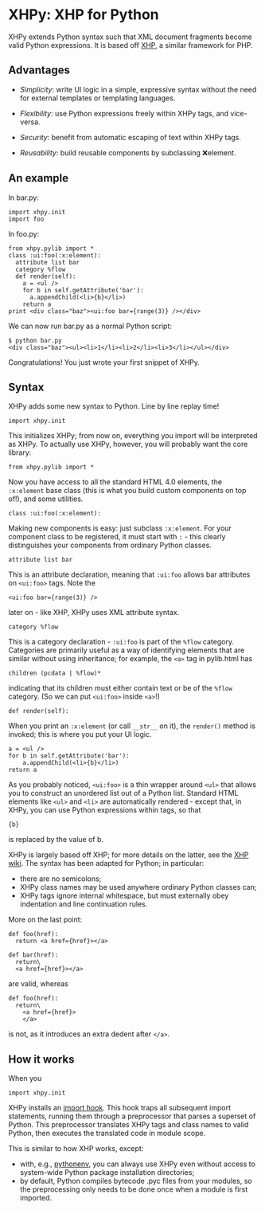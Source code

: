 XHPy: XHP for Python
====================

XHPy extends Python syntax such that XML document fragments become valid Python expressions.
It is based off [XHP](https://github.com/facebook/xhp), a similar framework for PHP.

Advantages
----------
- *Simplicity*: write UI logic in a simple, expressive syntax without the need for external
  templates or templating languages.

- *Flexibility*: use Python expressions freely within XHPy tags, and vice-versa.

- *Security*: benefit from automatic escaping of text within XHPy tags.

- *Reusability*: build reusable components by subclassing :x:element.

An example
----------
In bar.py:

    import xhpy.init
    import foo

In foo.py:

    from xhpy.pylib import *
    class :ui:foo(:x:element):
      attribute list bar
      category %flow
      def render(self):
        a = <ul />
        for b in self.getAttribute('bar'):
          a.appendChild(<li>{b}</li>)
        return a
    print <div class="baz"><ui:foo bar={range(3)} /></div>

We can now run bar.py as a normal Python script:

    $ python bar.py
    <div class="baz"><ul><li>1</li><li>2</li><li>3</li></ul></div>

Congratulations! You just wrote your first snippet of XHPy.

Syntax
------
XHPy adds some new syntax to Python. Line by line replay time!

    import xhpy.init

This initializes XHPy; from now on, everything you import will be interpreted as XHPy.
To actually use XHPy, however, you will probably want the core library:

    from xhpy.pylib import *

Now you have access to all the standard HTML 4.0 elements, the `:x:element` base class
(this is what you build custom components on top of!), and some utilities.

    class :ui:foo(:x:element):

Making new components is easy: just subclass `:x:element`. For your component class to be
registered, it must start with `:` - this clearly distinguishes your components from
ordinary Python classes.

    attribute list bar

This is an attribute declaration, meaning that `:ui:foo` allows bar attributes on `<ui:foo>`
tags. Note the

    <ui:foo bar={range(3)} />

later on - like XHP, XHPy uses XML attribute syntax.

    category %flow

This is a category declaration - `:ui:foo` is part of the `%flow` category. Categories are
primarily useful as a way of identifying elements that are similar without using
inheritance; for example, the `<a>` tag in pylib.html has

    children (pcdata | %flow)*

indicating that its children must either contain text or be of the `%flow` category. (So
we can put `<ui:foo>` inside `<a>`!)

    def render(self):    

When you print an `:x:element` (or call `__str__` on it), the `render()` method is invoked; this
is where you put your UI logic.

    a = <ul />
    for b in self.getAttribute('bar'):
        a.appendChild(<li>{b}</li>)
    return a

As you probably noticed, `<ui:foo>` is a thin wrapper around `<ul>` that allows you to
construct an unordered list out of a Python list. Standard HTML elements like
`<ul>` and `<li>` are automatically rendered - except that, in XHPy, you can use Python
expressions within tags, so that

    {b}

is replaced by the value of b.

XHPy is largely based off XHP; for more details on the latter, see the
[XHP wiki](https://github.com/facebook/xhp/wiki/). The syntax has been adapted for
Python; in particular:

- there are no semicolons;
- XHPy class names may be used anywhere ordinary Python classes can;
- XHPy tags ignore internal whitespace, but must externally obey indentation and
  line continuation rules.
  
More on the last point:

    def foo(href):
      return <a href={href}></a>

    def bar(href):
      return\
      <a href={href}></a>

are valid, whereas

    def foo(href):
      return\
        <a href={href}>
        </a>

is not, as it introduces an extra dedent after `</a>`.

How it works
------------
When you

    import xhpy.init

XHPy installs an [import hook](http://www.python.org/dev/peps/pep-0302/).
This hook traps all subsequent import statements, running them through a preprocessor
that parses a superset of Python. This preprocessor translates XHPy tags and class
names to valid Python, then executes the translated code in module scope.

This is similar to how XHP works, except:

- with, e.g., [pythonenv](http://pypi.python.org/pypi/virtualenv), you can always use
  XHPy even without access to system-wide Python package installation directories;
- by default, Python compiles bytecode .pyc files from your modules, so the
  preprocessing only needs to be done once when a module is first imported.

